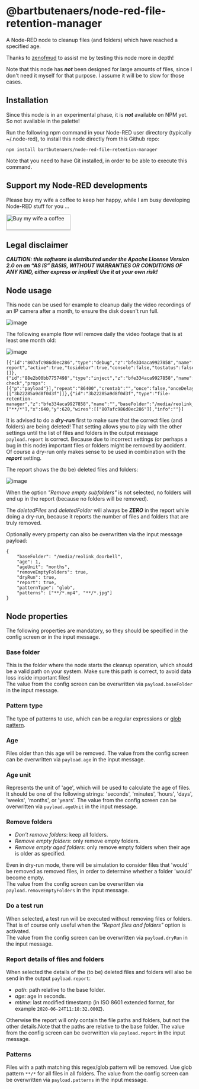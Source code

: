# @bartbutenaers/node-red-file-retention-manager
A Node-RED node to cleanup files (and folders) which have reached a specified age.

Thanks to [zenofmud](https://discourse.nodered.org/u/zenofmud/summary) to assist me by testing this node more in depth!

Note that this node has ***not*** been designed for large amounts of files, since I don't need it myself for that purpose.  I assume it will be to slow for those cases.

## Installation

Since this node is in an experimental phase, it is ***not*** available on NPM yet.  So not available in the palette!

Run the following npm command in your Node-RED user directory (typically ~/.node-red), to install this node directly from this Github repo:
```
npm install bartbutenaers/node-red-file-retention-manager
```
Note that you need to have Git installed, in order to be able to execute this command.

## Support my Node-RED developments

Please buy my wife a coffee to keep her happy, while I am busy developing Node-RED stuff for you ...

<a href="https://www.buymeacoffee.com/bartbutenaers" target="_blank"><img src="https://www.buymeacoffee.com/assets/img/custom_images/orange_img.png" alt="Buy my wife a coffee" style="height: 41px !important;width: 174px !important;box-shadow: 0px 3px 2px 0px rgba(190, 190, 190, 0.5) !important;-webkit-box-shadow: 0px 3px 2px 0px rgba(190, 190, 190, 0.5) !important;" ></a>

## Legal disclaimer

***CAUTION: this software is distributed under the Apache License Version 2.0 on an “AS IS” BASIS, WITHOUT WARRANTIES OR CONDITIONS OF ANY KIND, either express or implied!  Use it at your own risk!***

## Node usage

This node can be used for example to cleanup daily the video recordings of an IP camera after a month, to ensure the disk doesn't run full.  

![image](https://github.com/bartbutenaers/node-red-file-retention-manager/assets/14224149/60e57ac0-d25a-44a4-85b0-5e8e489c4e2a)

The following example flow will remove daily the video footage that is at least one month old:

![image](https://github.com/bartbutenaers/node-red-file-retention-manager/assets/14224149/c995d28b-64df-4937-a591-8f1bd46fd404)
```
[{"id":"807afc986d0ec286","type":"debug","z":"bfe334aca9927858","name":"Cleanup report","active":true,"tosidebar":true,"console":false,"tostatus":false,"complete":"payload","targetType":"msg","statusVal":"","statusType":"auto","x":860,"y":620,"wires":[]},{"id":"88e2b00bb7757498","type":"inject","z":"bfe334aca9927858","name":"Daily check","props":[{"p":"payload"}],"repeat":"86400","crontab":"","once":false,"onceDelay":0.1,"topic":"","payload":"","payloadType":"date","x":430,"y":620,"wires":[["3b22285a9d8f0d3f"]]},{"id":"3b22285a9d8f0d3f","type":"file-retention-manager","z":"bfe334aca9927858","name":"","baseFolder":"/media/reolink_deurbel","patternType":"glob","age":"1","ageUnit":"months","removeFolders":"empty","dryRun":true,"reportDetails":true,"patterns":["**/*"],"x":640,"y":620,"wires":[["807afc986d0ec286"]],"info":""}]
```
It is advised to do a ***dry-run*** first to make sure that the correct files (and folders) are being deleted!  That setting allows you to play with the other settings until the list of files and folders in the output message `payload.report` is correct. Because due to incorrect settings (or perhaps a bug in this node) important files or folders might be removed by accident.  Of course a dry-run only makes sense to be used in combination with the ***report*** setting.

The report shows the (to be) deleted files and folders:

![image](https://github.com/bartbutenaers/node-red-cleanup-filesystem/assets/14224149/7263cd81-8458-47ed-963c-a047ffbfa7ba)

When the option *"Remove empty subfolders"* is not selected, no folders will end up in the report (because no folders will be removed).

The *deletedFiles* and *deletedFolder* will always be ***ZERO*** in the report while doing a dry-run, because it reports the number of files and folders that are truly removed.

Optionally every property can also be overwritten via the input message payload:
```
{
    "baseFolder": "/media/reolink_doorbell",
    "age": 1,
    "ageUnit": "months",
    "removeEmptyFolders": true,
    "dryRun": true,
    "report": true,
    "patternType": "glob",
    "patterns": ["**/*.mp4", "**/*.jpg"]
}
```

## Node properties

The following properties are mandatory, so they should be specified in the config screen or in the input message.

### Base folder

This is the folder where the node starts the cleanup operation, which should be a valid path on your system.  Make sure this path is correct, to avoid data loss inside important files!  
The value from the config screen can be overwritten via `payload.baseFolder` in the input message.

### Pattern type

The type of patterns to use, which can be a regular expressions or [glob pattern](https://code.visualstudio.com/docs/editor/glob-patterns).

### Age

Files older than this age will be removed.
The value from the config screen can be overwritten via `payload.age` in the input message.

### Age unit

Represents the unit of 'age', which will be used to calculate the age of files.  It should be one of the following strings: 'seconds', 'minutes', 'hours', 'days', 'weeks', 'months', or 'years'.  The value from the config screen can be overwritten via `payload.ageUnit` in the input message.

### Remove folders

+ *Don't remove folders*: keep all folders.
+ *Remove empty folders*: only remove empty folders.
+ *Remove empty aged folders*: only remove empty folders when their age is older as specified.

Even in dry-run mode, there will be simulation to consider files that 'would' be removed as removed files, in order to determine whether a folder 'would' become empty.  
The value from the config screen can be overwritten via `payload.removeEmptyFolders` in the input message.

### Do a test run

When selected, a test run will be executed without removing files or folders.  That is of course only useful when the *"Report files and folders"* option is activated.  
The value from the config screen can be overwritten via `payload.dryRun` in the input message.

### Report details of files and folders
When selected the details of the (to be) deleted files and folders will also be send in the output `payload.report`:
+ *path*: path relative to the base folder.
+ *age*: age in seconds.
+ *mtime*: last modified timestamp (in ISO 8601 extended format, for example `2020-06-24T11:18:32.000Z`).

Otherwise the report will only contain the file paths and folders, but not the other details.Note that the paths are relative to the base folder. 
The value from the config screen can be overwritten via `payload.report` in the input message.

### Patterns

Files with a path matching this regex/glob pattern will be removed.  Use glob pattern `**/*` for all files in all folders.
The value from the config screen can be overwritten via `payload.patterns` in the input message.
